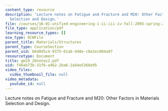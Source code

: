 ```yaml
---
content_type: resource
description: 'Lecture notes on Fatigue and Fracture and M20: Other Factors in Materials
  Selection and Design.'
file: /courses/16-01-unified-engineering-i-ii-iii-iv-fall-2005-spring-2006/f46ab73b31f6a4622ba62ab4e5366e95_gm19_20notes2.pdf
file_type: application/pdf
learning_resource_types: []
ocw_type: OCWFile
parent_title: Materials/Structures
parent_type: CourseSection
parent_uid: b640d5c4-9375-61ab-448e-c8a1ec804a97
resourcetype: Document
title: gm19_20notes2.pdf
uid: f46ab73b-31f6-a462-2ba6-2ab4e5366e95
video_files:
  video_thumbnail_file: null
video_metadata:
  youtube_id: null
---
```

Lecture notes on Fatigue and Fracture and M20: Other Factors in Materials Selection and Design.